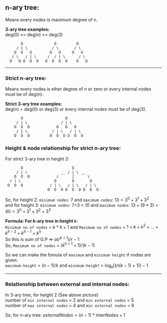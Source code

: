 ## n-ary tree:
Means every nodes is maximum degree of n.

**3-ary tree examples:**<br/>
deg(0) <= deg(n) <= deg(3)
```
       O              O         O       
     / | \           / \       / \
    O  O   O        O   O     O   O
   / \   / | \     /  / | \      / \
  O   O O  O  O   O  O  O  O    O   O
```
---

### Strict n-ary tree:
Means every nodes is eiher degree of n or zero or every internal nodes must be of deg(n).

**Strict 3-ary tree examples:**<br/>
deg(n) = deg(0) or deg(3) or every internal nodes must be of deg(3).  
```
       O                   O
     / | \               / | \ 
    O  O  O            O   O   O
     / | \           / | \   / | \
    O  O  O         O  O  O O  O  O  
```

### Height & node relationship for strict n-ary tree:
For strict 3-ary tree in height 2:

```
       O                      O
     / | \               __ / | \ __ 
    O  O  O            /      |      \ 
  / | \               O       O       O     
 O  O  O            / | \   / | \   / | \ 
                   O  O  O O  O  O O  O  O
```
So, for height 2:  `minimum nodes`: 7 and `maximum nodes`: $13 = 3^0 + 3^1+ 3^2$ <br/>
and for height 3:  `minimum nodes`: 7+3 = 10 and `maximum nodes`: $13 + (9 * 3) = 40 = 3^0 + 3^1 + 3^2 + 3^3$

**Formula: For k-ary tree in height `h`:** <br/>
`Minimum no of nodes` = $k*h + 1$ and `Maximum no of nodes` = $1 + k + k^2 +...+ k^{h-2} + k^{h-1} + k^h$ <br/>
So this is sum of G.P => $a(r^{k+1})/r-1$ <br/> 
So, `Maximum no of nodes` = $(k^{h+1} + 1)/(k-1)$

So we can make the fomula of `maximum` and `minimum height` if nodes are given: <br/>
`maximum-height` = $(n-1)/k$ and `minimum-height` = $\log_k[(n(k-1)+1)]-1$

---

### Relationship between external and internal nodes:
In 3-ary tree, for height 2 (See above picture)<br/>
number of `min internal nodes` = 2 and `min external nodes` = 5 <br/>
number of `max internal nodes` = 4 and `min external nodes` = 9 <br/>

So, for n-ary tree: $externalNodes = (n-1)*interNodes + 1$